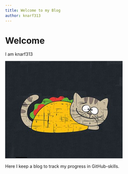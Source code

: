 ```yaml
---
title: Welcome to my Blog
author: knarf313
---
```

# Welcome

I am knarf313

![image of tacocat](https://raw.githubusercontent.com/knarf313/knarf313/main/_images/tacocat_.png)

Here I keep a blog to track my progress in GitHub-skills.
